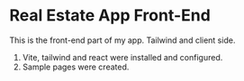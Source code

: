 # Real Estate App Front-End

This is the front-end part of my app. Tailwind and client side.

1. Vite, tailwind and react were installed and configured.
2. Sample pages were created.